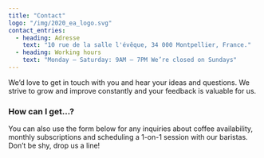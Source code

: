 ```yaml
---
title: "Contact"
logo: "/img/2020_ea_logo.svg"
contact_entries:
  - heading: Adresse
    text: "10 rue de la salle l'évêque, 34 000 Montpellier, France."
  - heading: Working hours
    text: "Monday – Saturday: 9AM – 7PM We’re closed on Sundays"
---
```


We’d love to get in touch with you and hear your ideas and
questions. We strive to grow and improve constantly and your feedback
is valuable for us.

<h3 class="f4 b lh-title mb2">How can I get…?</h3>

You can also use the form below for any inquiries about coffee
availability, monthly subscriptions and scheduling a 1-on-1 session
with our baristas. Don’t be shy, drop us a line!
